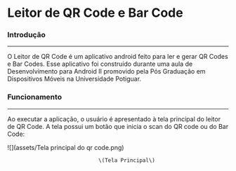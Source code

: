# Leitor de QR Code e Bar Code

### Introdução

---

O Leitor de QR Code é um aplicativo android feito para ler  e gerar QR Codes e Bar Codes. Esse aplicativo foi construído durante uma aula de Desenvolvimento para Android II promovido pela Pós Graduação em Dispositivos Móveis na Universidade Potiguar.

### Funcionamento

---

Ao executar a aplicação, o usuário é apresentado à tela principal do leitor de QR Code. A tela possui um botão que inicia o scan do QR code ou do Bar Code:

![](assets/Tela principal do qr code.png)

                                 \(Tela Principal\)



